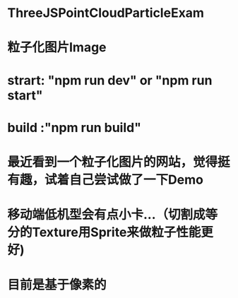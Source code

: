 # ThreeJSPointCloudParticleExam
# 粒子化图片Image
# strart: "npm run dev"  or "npm run start"
# build :"npm run build"
# 最近看到一个粒子化图片的网站，觉得挺有趣，试着自己尝试做了一下Demo
# 移动端低机型会有点小卡...（切割成等分的Texture用Sprite来做粒子性能更好)
# 目前是基于像素的
